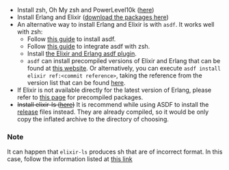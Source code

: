 - Install zsh, Oh My zsh and PowerLevel10k ([here](https://dev.to/abdfnx/oh-my-zsh-powerlevel10k-cool-terminal-1no0))
- Install Erlang and Elixir ([download the packages here](https://www.erlang-solutions.com/downloads/))
- An alternative way to install Erlang and Elixir is with `asdf`. It works well with zsh:
  - Follow [this guide](https://asdf-vm.com/guide/getting-started.html) to install asdf.
  - Follow [this guide](https://github.com/ohmyzsh/ohmyzsh/tree/master/plugins/asdf) to integrate asdf with zsh.
  - Install [the Elixir and Erlang asdf plugin](https://github.com/asdf-vm/asdf-elixir).
  - `asdf` can install precompiled versions of Elixir and Erlang that can be found at [this website](https://bobs-list.kobrakai.de). Or alternatively, you can execute `asdf install elixir ref:<commit reference>`, taking the reference from the version list that can be found [here](https://github.com/elixir-lang/elixir/releases).
- If Elixir is not available directly for the latest version of Erlang, please refer to [this page](https://elixir-lang.org/install.html#precompiled-package) for precompiled packages.
- ~~Install elixir-ls ([here](https://github.com/elixir-lsp/elixir-ls#building-and-running))~~ It is recommend while using ASDF to install the [release](https://github.com/elixir-lsp/elixir-ls/releases) files instead. They are already compiled, so it would be only copy the inflated archive to the directory of choosing.

### Note

It can happen that `elixir-ls` produces sh that are of incorrect format. In this case, follow the information listed
at [this link](https://stackoverflow.com/a/27934455/8620481)
